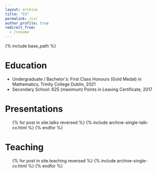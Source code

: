 ```yaml
---
layout: archive
title: "CV"
permalink: /cv/
author_profile: true
redirect_from:
  - /resume
---
```


{% include base_path %}

Education
======
* Undergraduate / Bachelor's: First Class Honours (Gold Medal) in Mathematics, Trinity College Dublin, 2021
* Secondary School: 625 (maximum) Points in Leaving Certificate, 2017

<!---
Skills
======
* Skill 1
* Skill 2
  * Sub-skill 2.1
  * Sub-skill 2.2
  * Sub-skill 2.3
* Skill 3
-->

Presentations
======
  <ul>{% for post in site.talks reversed %}
    {% include archive-single-talk-cv.html  %}
  {% endfor %}</ul>
  
Teaching
======
  <ul>{% for post in site.teaching reversed %}
    {% include archive-single-cv.html %}
  {% endfor %}</ul>

<!---
Publications
======
  <ul>{% for post in site.publications reversed %}
    {% include archive-single-cv.html %}
  {% endfor %}</ul>
-->
  